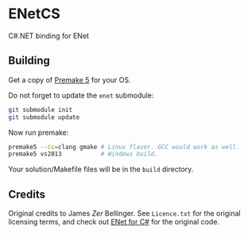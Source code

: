 # ENetCS
C#.NET binding for ENet

## Building
Get a copy of [Premake 5](http://premake.bitbucket.org/download.html#v5) for your OS.

Do not forget to update the `enet` submodule:

```sh
git submodule init
git submodule update
```

Now run premake:
```sh
premake5 --cc=clang gmake # Linux flavor. GCC would work as well.
premake5 vs2013           # Windows build.
```

Your solution/Makefile files will be in the `build` directory.


## Credits
Original credits to James *Zer* Bellinger. See `Licence.txt` for the original licensing terms,
and check out [ENet for C#](http://www.zer7.com/software/enetcs) for the original code.
